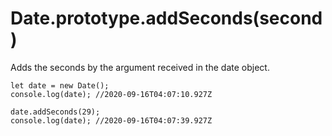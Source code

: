 # Date.prototype.addSeconds(second)

Adds the seconds by the argument received in the date object.

```
let date = new Date();
console.log(date); //2020-09-16T04:07:10.927Z

date.addSeconds(29);
console.log(date); //2020-09-16T04:07:39.927Z
```
